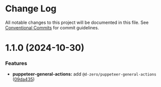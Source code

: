 # Change Log

All notable changes to this project will be documented in this file.
See [Conventional Commits](https://conventionalcommits.org) for commit guidelines.

# 1.1.0 (2024-10-30)

### Features

- **puppeteer-general-actions:** add `@d-zero/puppeteer-general-actions` ([09da435](https://github.com/d-zero-dev/tools/commit/09da4352dba0dcd7660f86afc6716034c2cfd715))
